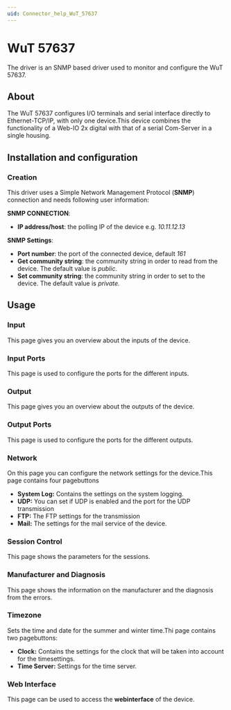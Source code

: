 ```yaml
---
uid: Connector_help_WuT_57637
---
```


# WuT 57637

The driver is an SNMP based driver used to monitor and configure the WuT 57637.

## About

The WuT 57637 configures I/O terminals and serial interface directly to Ethernet-TCP/IP, with only one device.This device combines the functionality of a Web-IO 2x digital with that of a serial Com-Server in a single housing.

## Installation and configuration

### Creation

This driver uses a Simple Network Management Protocol (**SNMP**) connection and needs following user information:

**SNMP CONNECTION**:

- **IP address/host**: the polling IP of the device e.g. *10.11.12.13*

**SNMP Settings**:

- **Port number**: the port of the connected device, default *161*
- **Get community string**: the community string in order to read from the device. The default value is *public*.
- **Set community string**: the community string in order to set to the device. The default value is *private.*

## Usage

### Input

This page gives you an overview about the inputs of the device.

### Input Ports

This page is used to configure the ports for the different inputs.

### Output

This page gives you an overview about the outputs of the device.

### Output Ports

This page is used to configure the ports for the different outputs.

### Network

On this page you can configure the network settings for the device.This page contains four pagebuttons

- **System Log:** Contains the settings on the system logging.
- **UDP:** You can set if UDP is enabled and the port for the UDP transmission
- **FTP:** The FTP settings for the transmission
- **Mail:** The settings for the mail service of the device.

### Session Control

This page shows the parameters for the sessions.

### Manufacturer and Diagnosis

This page shows the information on the manufacturer and the diagnosis from the errors.

### Timezone

Sets the time and date for the summer and winter time.Thi page contains two pagebuttons:

- **Clock:** Contains the settings for the clock that will be taken into account for the timesettings.
- **Time Server:** Settings for the time server.

### Web Interface

This page can be used to access the **webinterface** of the device.

